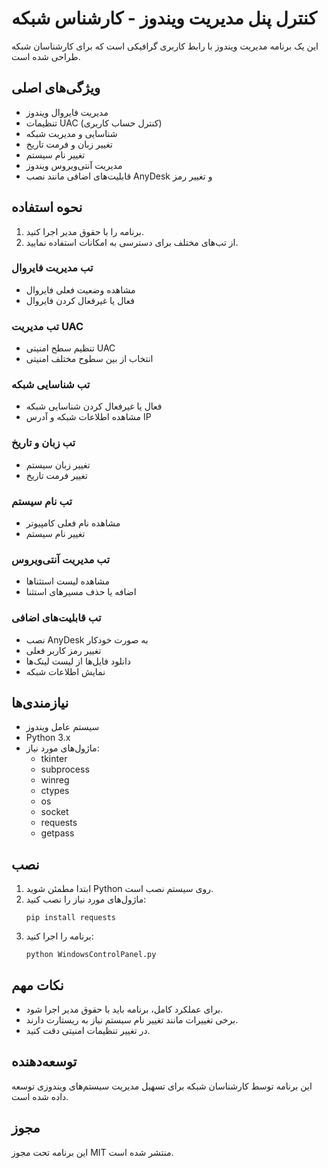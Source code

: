 # کنترل پنل مدیریت ویندوز - کارشناس شبکه

این یک برنامه مدیریت ویندوز با رابط کاربری گرافیکی است که برای کارشناسان شبکه طراحی شده است.

## ویژگی‌های اصلی

- مدیریت فایروال ویندوز
- تنظیمات UAC (کنترل حساب کاربری)
- شناسایی و مدیریت شبکه
- تغییر زبان و فرمت تاریخ
- تغییر نام سیستم
- مدیریت آنتی‌ویروس ویندوز
- قابلیت‌های اضافی مانند نصب AnyDesk و تغییر رمز

## نحوه استفاده

1. برنامه را با حقوق مدیر اجرا کنید.
2. از تب‌های مختلف برای دسترسی به امکانات استفاده نمایید.

### تب مدیریت فایروال
- مشاهده وضعیت فعلی فایروال
- فعال یا غیرفعال کردن فایروال

### تب مدیریت UAC
- تنظیم سطح امنیتی UAC
- انتخاب از بین سطوح مختلف امنیتی

### تب شناسایی شبکه
- فعال یا غیرفعال کردن شناسایی شبکه
- مشاهده اطلاعات شبکه و آدرس IP

### تب زبان و تاریخ
- تغییر زبان سیستم
- تغییر فرمت تاریخ

### تب نام سیستم
- مشاهده نام فعلی کامپیوتر
- تغییر نام سیستم

### تب مدیریت آنتی‌ویروس
- مشاهده لیست استثناها
- اضافه یا حذف مسیرهای استثنا

### تب قابلیت‌های اضافی
- نصب AnyDesk به صورت خودکار
- تغییر رمز کاربر فعلی
- دانلود فایل‌ها از لیست لینک‌ها
- نمایش اطلاعات شبکه

## نیازمندی‌ها

- سیستم عامل ویندوز
- Python 3.x
- ماژول‌های مورد نیاز:
  - tkinter
  - subprocess
  - winreg
  - ctypes
  - os
  - socket
  - requests
  - getpass

## نصب

1. ابتدا مطمئن شوید Python روی سیستم نصب است.
2. ماژول‌های مورد نیاز را نصب کنید:
   ```
   pip install requests
   ```
3. برنامه را اجرا کنید:
   ```
   python WindowsControlPanel.py
   ```

## نکات مهم

- برای عملکرد کامل، برنامه باید با حقوق مدیر اجرا شود.
- برخی تغییرات مانند تغییر نام سیستم نیاز به ریستارت دارند.
- در تغییر تنظیمات امنیتی دقت کنید.

## توسعه‌دهنده

این برنامه توسط کارشناسان شبکه برای تسهیل مدیریت سیستم‌های ویندوزی توسعه داده شده است.

## مجوز

این برنامه تحت مجوز MIT منتشر شده است.